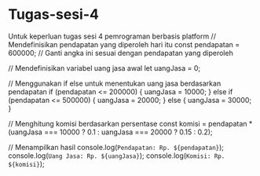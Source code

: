 # Tugas-sesi-4
Untuk keperluan tugas sesi 4 pemrograman berbasis platform 
// Mendefinisikan pendapatan yang diperoleh hari itu
const pendapatan = 600000; // Ganti angka ini sesuai dengan pendapatan yang diperoleh

// Mendefinisikan variabel uang jasa awal
let uangJasa = 0;

// Menggunakan if else untuk menentukan uang jasa berdasarkan pendapatan
if (pendapatan <= 200000) {
  uangJasa = 10000;
} else if (pendapatan <= 500000) {
  uangJasa = 20000;
} else {
  uangJasa = 30000;
}

// Menghitung komisi berdasarkan persentase
const komisi = pendapatan * (uangJasa === 10000 ? 0.1 : uangJasa === 20000 ? 0.15 : 0.2);

// Menampilkan hasil
console.log(`Pendapatan: Rp. ${pendapatan}`);
console.log(`Uang Jasa: Rp. ${uangJasa}`);
console.log(`Komisi: Rp. ${komisi}`);
